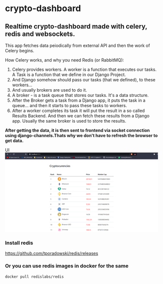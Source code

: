 # crypto-dashboard
## Realtime crypto-dashboard made with celery, redis and websockets.
This app fetches data peiodically from external API and then the work of Celery begins.

How Celery works, and why you need Redis (or RabbitMQ):

1. Celery provides workers. A worker is a function that executes our tasks. A Task is a function that we define in our Django Project.
2. And Django somehow should pass our tasks (that we defined), to these workers... 
3. And usually brokers are used to do it.
4. A broker - is a task queue that stores our tasks. It's a data structure.
5. After the Broker gets a task from a Django app, it puts the task in a queue... and then it starts to pass these tasks to workers.
6. After a worker completes its task it will put the result in a so called Results Backend. And then we can fetch these results from a Django app. Usually the same broker is used to store the results.

<b>After getting the data, it is then sent to frontend via socket connection using django-channels.Thats why we don't have to refresh the browser to get data.</b>

UI
<img src="https://raw.githubusercontent.com/Sitispeaks/crypto-dashboard/master/dashboard.png?token=AOLGMVCMSDKPYYAVCM5QQ3DBCUOPW" alt="My cool logo" width="auto"/>


### Install redis
https://github.com/tporadowski/redis/releases

### Or you can use redis images in docker for the same
 ```docker pull redislabs/redis```

